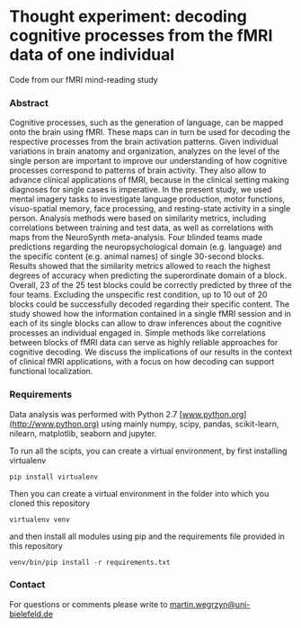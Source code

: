 # Thought experiment: decoding cognitive processes from the fMRI data of one individual

Code from our fMRI mind-reading study

### Abstract
Cognitive processes, such as the generation of language, can be mapped onto the brain using fMRI. These maps can in turn be used for decoding the respective processes from the brain activation patterns. Given individual variations in brain anatomy and organization, analyzes on the level of the single person are important to improve our understanding of how cognitive processes correspond to patterns of brain activity. They also allow to advance clinical applications of fMRI, because in the clinical setting making diagnoses for single cases is imperative. In the present study, we used mental imagery tasks to investigate language production, motor functions, visuo-spatial memory, face processing, and resting-state activity in a single person. Analysis methods were based on similarity metrics, including correlations between training and test data, as well as correlations with maps from the NeuroSynth meta-analysis. Four blinded teams made predictions regarding the neuropsychological domain (e.g. language) and the specific content (e.g. animal names) of single 30-second blocks. Results showed that the similarity metrics allowed to reach the highest degrees of accuracy when predicting the superordinate domain of a block. Overall, 23 of the 25 test blocks could be correctly predicted by three of the four teams. Excluding the unspecific rest condition, up to 10 out of 20 blocks could be successfully decoded regarding their specific content.
The study showed how the information contained in a single fMRI session and in each of its single blocks can allow to draw inferences about the cognitive processes an individual engaged in. Simple methods like correlations between blocks of fMRI data can serve as highly reliable approaches for cognitive decoding. We discuss the implications of our results in the context of clinical fMRI applications, with a focus on how decoding can support functional localization.


### Requirements

Data analysis was performed with Python 2.7 [www.python.org](http://www.python.org) using mainly numpy, scipy, pandas, scikit-learn, nilearn, matplotlib, seaborn and jupyter.

To run all the scipts, you can create a virtual environment, by first installing virtualenv


```shell
pip install virtualenv
```
Then you can create a virtual environment in the folder into which you cloned this repository

```shell
virtualenv venv
```

and then install all modules using pip and the requirements file provided in this repository


```shell
venv/bin/pip install -r requirements.txt
```


### Contact

For questions or comments please write to [martin.wegrzyn@uni-bielefeld.de](mailto:martin.wegrzyn@uni-bielefeld.de)
